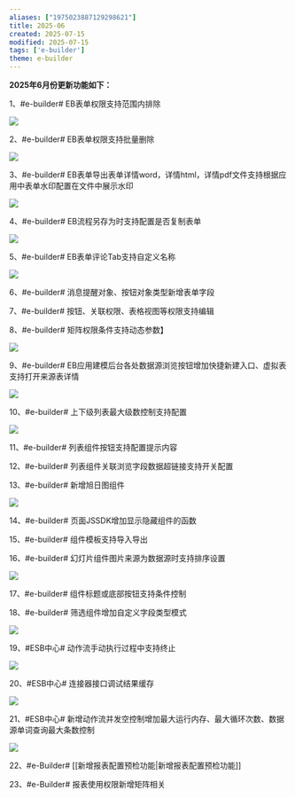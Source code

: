 ```yaml
---
aliases: ["1975023887129298621"]
title: 2025-06
created: 2025-07-15
modified: 2025-07-15
tags: ['e-builder']
theme: e-builder
---
```


**2025年6月份更新功能如下：**

1、#e-builder# EB表单权限支持范围内排除

![](https://myhelpdoc.oss-cn-heyuan.aliyuncs.com/mdimages/a8de0e07fbc61840281ba85389c0a711.jpg)

2、#e-builder# EB表单权限支持批量删除

![](https://myhelpdoc.oss-cn-heyuan.aliyuncs.com/mdimages/a0aaa637a990293883f4c6d3b254dce5.jpg)

3、#e-builder# EB表单导出表单详情word，详情html，详情pdf文件支持根据应用中表单水印配置在文件中展示水印

![](https://myhelpdoc.oss-cn-heyuan.aliyuncs.com/mdimages/cac4bde2f0fa263c39edf912cccb9892.jpg)

4、#e-builder# EB流程另存为时支持配置是否复制表单

![](https://myhelpdoc.oss-cn-heyuan.aliyuncs.com/mdimages/55a91a0e4fdf13e5d0247ffc5062589e.jpg)

5、#e-builder# EB表单评论Tab支持自定义名称

![](https://myhelpdoc.oss-cn-heyuan.aliyuncs.com/mdimages/830fa960d4be607b189455bef455b06a.jpg)

6、#e-builder# 消息提醒对象、按钮对象类型新增表单字段

7、#e-builder# 按钮、关联权限、表格视图等权限支持编辑

8、#e-builder# 矩阵权限条件支持动态参数】

![](https://myhelpdoc.oss-cn-heyuan.aliyuncs.com/mdimages/d1b0974d06fcb335e62381706a0c80c3.jpg)

9、#e-builder# EB应用建模后台各处数据源浏览按钮增加快捷新建入口、虚拟表支持打开来源表详情

![](https://myhelpdoc.oss-cn-heyuan.aliyuncs.com/mdimages/d8da66da8f01e3113a479eb54cd68867.jpg)

10、#e-builder# 上下级列表最大级数控制支持配置

![](https://myhelpdoc.oss-cn-heyuan.aliyuncs.com/mdimages/543a1d2bd845b2dcf24c6a9ef5c6c889.jpg)

11、#e-builder# 列表组件按钮支持配置提示内容

12、#e-builder# 列表组件关联浏览字段数据超链接支持开关配置

13、#e-builder# 新增旭日图组件

![](https://myhelpdoc.oss-cn-heyuan.aliyuncs.com/mdimages/47ce1fc572b557dd947a40da5e7b8923.jpg)

14、#e-builder# 页面JSSDK增加显示隐藏组件的函数

15、#e-builder# 组件模板支持导入导出

16、#e-builder# 幻灯片组件图片来源为数据源时支持排序设置

![](https://myhelpdoc.oss-cn-heyuan.aliyuncs.com/mdimages/be54be8899f5dd1c2dcd18ede394c9eb.jpg)

17、#e-builder# 组件标题或底部按钮支持条件控制

18、#e-builder# 筛选组件增加自定义字段类型模式

![](https://myhelpdoc.oss-cn-heyuan.aliyuncs.com/mdimages/8ffc2f6376564bf91429cc2ec2215b17.jpg)

19、#ESB中心# 动作流手动执行过程中支持终止

![](https://myhelpdoc.oss-cn-heyuan.aliyuncs.com/mdimages/d5188dcf87362c62508c846df39afeae.jpg)

20、#ESB中心# 连接器接口调试结果缓存

![](https://myhelpdoc.oss-cn-heyuan.aliyuncs.com/mdimages/04bbd7ea8e95c6c86ab27262c1b36794.jpg)

21、#ESB中心# 新增动作流并发空控制增加最大运行内存、最大循环次数、数据源单词查询最大条数控制

![](https://myhelpdoc.oss-cn-heyuan.aliyuncs.com/mdimages/52865cc4f0a22410ad15f21e35d1c805.jpg)

22、#e-Builder# [[新增报表配置预检功能|新增报表配置预检功能]]

23、#e-Builder# 报表使用权限新增矩阵相关

